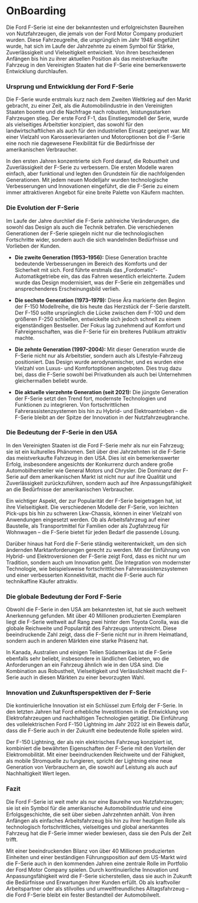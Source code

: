 # OnBoarding

Die Ford F-Serie ist eine der bekanntesten und erfolgreichsten Baureihen von Nutzfahrzeugen, die jemals von der Ford Motor Company produziert wurden. Diese Fahrzeugreihe, die ursprünglich im Jahr 1948 eingeführt wurde, hat sich im Laufe der Jahrzehnte zu einem Symbol für Stärke, Zuverlässigkeit und Vielseitigkeit entwickelt. Von ihren bescheidenen Anfängen bis hin zu ihrer aktuellen Position als das meistverkaufte Fahrzeug in den Vereinigten Staaten hat die F-Serie eine bemerkenswerte Entwicklung durchlaufen.

### Ursprung und Entwicklung der Ford F-Serie

Die F-Serie wurde erstmals kurz nach dem Zweiten Weltkrieg auf den Markt gebracht, zu einer Zeit, als die Automobilindustrie in den Vereinigten Staaten boomte und die Nachfrage nach robusten, leistungsstarken Fahrzeugen stieg. Der erste Ford F-1, das Einstiegsmodell der Serie, wurde als vielseitiges Arbeitstier konzipiert, das sowohl für den landwirtschaftlichen als auch für den industriellen Einsatz geeignet war. Mit einer Vielzahl von Karosserievarianten und Motoroptionen bot die F-Serie eine noch nie dagewesene Flexibilität für die Bedürfnisse der amerikanischen Verbraucher.

In den ersten Jahren konzentrierte sich Ford darauf, die Robustheit und Zuverlässigkeit der F-Serie zu verbessern. Die ersten Modelle waren einfach, aber funktional und legten den Grundstein für die nachfolgenden Generationen. Mit jedem neuen Modelljahr wurden technologische Verbesserungen und Innovationen eingeführt, die die F-Serie zu einem immer attraktiveren Angebot für eine breite Palette von Käufern machten.

### Die Evolution der F-Serie

Im Laufe der Jahre durchlief die F-Serie zahlreiche Veränderungen, die sowohl das Design als auch die Technik betrafen. Die verschiedenen Generationen der F-Serie spiegeln nicht nur die technologischen Fortschritte wider, sondern auch die sich wandelnden Bedürfnisse und Vorlieben der Kunden.

- **Die zweite Generation (1953–1956):** Diese Generation brachte bedeutende Verbesserungen im Bereich des Komforts und der Sicherheit mit sich. Ford führte erstmals das „Fordomatic“-Automatikgetriebe ein, das das Fahren wesentlich erleichterte. Zudem wurde das Design modernisiert, was der F-Serie ein zeitgemäßes und ansprechenderes Erscheinungsbild verlieh.

- **Die sechste Generation (1973–1979):** Diese Ära markierte den Beginn der F-150 Modellreihe, die bis heute das Herzstück der F-Serie darstellt. Der F-150 sollte ursprünglich die Lücke zwischen dem F-100 und dem größeren F-250 schließen, entwickelte sich jedoch schnell zu einem eigenständigen Bestseller. Der Fokus lag zunehmend auf Komfort und Fahreigenschaften, was die F-Serie für ein breiteres Publikum attraktiv machte.

- **Die zehnte Generation (1997–2004):** Mit dieser Generation wurde die F-Serie nicht nur als Arbeitstier, sondern auch als Lifestyle-Fahrzeug positioniert. Das Design wurde aerodynamischer, und es wurden eine Vielzahl von Luxus- und Komfortoptionen angeboten. Dies trug dazu bei, dass die F-Serie sowohl bei Privatkunden als auch bei Unternehmen gleichermaßen beliebt wurde.

- **Die aktuelle vierzehnte Generation (seit 2021):** Die jüngste Generation der F-Serie setzt den Trend fort, modernste Technologien und Funktionen zu integrieren. Von fortschrittlichen Fahrerassistenzsystemen bis hin zu Hybrid- und Elektroantrieben – die F-Serie bleibt an der Spitze der Innovation in der Nutzfahrzeugbranche.

### Die Bedeutung der F-Serie in den USA

In den Vereinigten Staaten ist die Ford F-Serie mehr als nur ein Fahrzeug; sie ist ein kulturelles Phänomen. Seit über drei Jahrzehnten ist die F-Serie das meistverkaufte Fahrzeug in den USA. Dies ist ein bemerkenswerter Erfolg, insbesondere angesichts der Konkurrenz durch andere große Automobilhersteller wie General Motors und Chrysler. Die Dominanz der F-Serie auf dem amerikanischen Markt ist nicht nur auf ihre Qualität und Zuverlässigkeit zurückzuführen, sondern auch auf ihre Anpassungsfähigkeit an die Bedürfnisse der amerikanischen Verbraucher.

Ein wichtiger Aspekt, der zur Popularität der F-Serie beigetragen hat, ist ihre Vielseitigkeit. Die verschiedenen Modelle der F-Serie, von leichten Pick-ups bis hin zu schweren Lkw-Chassis, können in einer Vielzahl von Anwendungen eingesetzt werden. Ob als Arbeitsfahrzeug auf einer Baustelle, als Transportmittel für Familien oder als Zugfahrzeug für Wohnwagen – die F-Serie bietet für jeden Bedarf die passende Lösung.

Darüber hinaus hat Ford die F-Serie ständig weiterentwickelt, um den sich ändernden Marktanforderungen gerecht zu werden. Mit der Einführung von Hybrid- und Elektroversionen der F-Serie zeigt Ford, dass es nicht nur um Tradition, sondern auch um Innovation geht. Die Integration von modernster Technologie, wie beispielsweise fortschrittlichen Fahrerassistenzsystemen und einer verbesserten Konnektivität, macht die F-Serie auch für technikaffine Käufer attraktiv.

### Die globale Bedeutung der Ford F-Serie

Obwohl die F-Serie in den USA am bekanntesten ist, hat sie auch weltweit Anerkennung gefunden. Mit über 40 Millionen produzierten Exemplaren liegt die F-Serie weltweit auf Rang zwei hinter dem Toyota Corolla, was die globale Reichweite und Popularität des Fahrzeugs unterstreicht. Diese beeindruckende Zahl zeigt, dass die F-Serie nicht nur in ihrem Heimatland, sondern auch in anderen Märkten eine starke Präsenz hat.

In Kanada, Australien und einigen Teilen Südamerikas ist die F-Serie ebenfalls sehr beliebt, insbesondere in ländlichen Gebieten, wo die Anforderungen an ein Fahrzeug ähnlich wie in den USA sind. Die Kombination aus Robustheit, Vielseitigkeit und Verlässlichkeit macht die F-Serie auch in diesen Märkten zu einer bevorzugten Wahl.

### Innovation und Zukunftsperspektiven der F-Serie

Die kontinuierliche Innovation ist ein Schlüssel zum Erfolg der F-Serie. In den letzten Jahren hat Ford erhebliche Investitionen in die Entwicklung von Elektrofahrzeugen und nachhaltigen Technologien getätigt. Die Einführung des vollelektrischen Ford F-150 Lightning im Jahr 2022 ist ein Beweis dafür, dass die F-Serie auch in der Zukunft eine bedeutende Rolle spielen wird.

Der F-150 Lightning, der als rein elektrisches Fahrzeug konzipiert ist, kombiniert die bewährten Eigenschaften der F-Serie mit den Vorteilen der Elektromobilität. Mit einer beeindruckenden Reichweite und der Fähigkeit, als mobile Stromquelle zu fungieren, spricht der Lightning eine neue Generation von Verbrauchern an, die sowohl auf Leistung als auch auf Nachhaltigkeit Wert legen.

### Fazit

Die Ford F-Serie ist weit mehr als nur eine Baureihe von Nutzfahrzeugen; sie ist ein Symbol für die amerikanische Automobilindustrie und eine Erfolgsgeschichte, die seit über sieben Jahrzehnten anhält. Von ihren Anfängen als einfaches Arbeitsfahrzeug bis hin zu ihrer heutigen Rolle als technologisch fortschrittliches, vielseitiges und global anerkanntes Fahrzeug hat die F-Serie immer wieder bewiesen, dass sie den Puls der Zeit trifft.

Mit einer beeindruckenden Bilanz von über 40 Millionen produzierten Einheiten und einer beständigen Führungsposition auf dem US-Markt wird die F-Serie auch in den kommenden Jahren eine zentrale Rolle im Portfolio der Ford Motor Company spielen. Durch kontinuierliche Innovation und Anpassungsfähigkeit wird die F-Serie sicherstellen, dass sie auch in Zukunft die Bedürfnisse und Erwartungen ihrer Kunden erfüllt. Ob als kraftvoller Arbeitspartner oder als stilvolles und umweltfreundliches Alltagsfahrzeug – die Ford F-Serie bleibt ein fester Bestandteil der Automobilwelt.
